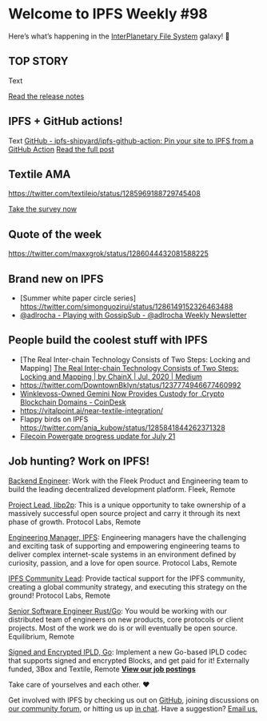 # Welcome to IPFS Weekly #98

Here’s what’s happening in the [InterPlanetary File System](https://ipfs.io/) galaxy! 🚀

## TOP STORY
 Text

[Read the release notes](https://blog.ipfs.io/2020-06-26-go-ipfs-0-6-0/)

## IPFS + GitHub actions! 
Text
[GitHub - ipfs-shipyard/ipfs-github-action: Pin your site to IPFS from a GitHub Action](https://github.com/ipfs-shipyard/ipfs-github-action)
[Read the full post](https://blog.ipfs.io/2020-06-25-ipfs-mobile-design-guidelines/)

## Textile AMA
https://twitter.com/textileio/status/1285969188729745408

[Take the survey now](https://ipfscommunity.typeform.com/to/KOsYTzxn)


## Quote of the week
https://twitter.com/maxxgrok/status/1286044432081588225


## Brand new on IPFS
* [Summer white paper circle series] https://twitter.com/simonguozirui/status/1286149152326463488
* [@adlrocha - Playing with GossipSub - @adlrocha Weekly Newsletter](https://adlrocha.substack.com/p/adlrocha-playing-with-gossipsub)


## People build the coolest stuff with IPFS
* [The Real Inter-chain Technology Consists of Two Steps: Locking and Mapping] [The Real Inter-chain Technology Consists of Two Steps: Locking and Mapping | by ChainX | Jul, 2020 | Medium](https://medium.com/@chainx_org/the-real-inter-chain-technology-consists-of-two-steps-locking-and-mapping-3ea96058886f)
* https://twitter.com/DowntownBklyn/status/1237774946677460992
* [Winklevoss-Owned Gemini Now Provides Custody for .Crypto Blockchain Domains - CoinDesk](https://www.coindesk.com/winklevoss-owned-gemini-now-provides-custody-for-crypto-blockchain-domains)
* https://vitalpoint.ai/near-textile-integration/
* Flappy birds on IPFS https://twitter.com/ania_kubow/status/1285841844262371328
* [Filecoin Powergate progress update for July 21](https://blog.textile.io/filecoin-powergate-progress-update-for-july-21/)


## Job hunting? Work on IPFS!
[Backend Engineer](https://cryptojobslist.com/jobs/backend-engineer-at-fleek-remote): Work with the Fleek Product and Engineering team to build the leading decentralized development platform. Fleek, Remote

[Project Lead, libp2p](https://jobs.lever.co/protocol/27ff3891-6e13-4aa8-b43a-734715e85a26): This is a unique opportunity to take ownership of a massively successful open source project and carry it through its next phase of growth. Protocol Labs, Remote

[Engineering Manager, IPFS](https://jobs.lever.co/protocol/3f0787e8-58b3-4122-a1ea-424561d2658f): Engineering managers have the challenging and exciting task of supporting and empowering engineering teams to deliver complex internet-scale systems in an environment defined by curiosity, passion, and a love for open source. Protocol Labs, Remote

[IPFS Community Lead](https://jobs.lever.co/protocol/71c4a9b9-af90-4ce9-9dba-8b72507997bf): Provide tactical support for the IPFS community, creating a global community strategy, and executing this strategy on the ground! Protocol Labs, Remote

[Senior Software Engineer Rust/Go](https://www.notion.so/Hiring-Senior-Software-Engineer-Rust-Go-e6c94ccc261f426c80a483c7fc642412): You would be working with our distributed team of engineers on new products, core protocols or client projects. Most of the work we do is or will eventually be open source. Equilibrium, Remote

[Signed and Encrypted IPLD, Go](https://www.notion.so/Signed-and-Encrypted-data-in-IPFS-e1593e90b56e44c38e165109999782ce): Implement a new Go-based IPLD codec that supports signed and encrypted Blocks, and get paid for it! Externally funded, 3Box and Textile, Remote
**[View our job postings](https://jobs.lever.co/protocol)**

Take care of yourselves and each other. ❤️

Get involved with IPFS by checking us out on [GitHub](https://github.com/ipfs), joining discussions on [our community forum](https://discuss.ipfs.io/), or hitting us up [in chat](https://riot.im/app/#/room/#ipfs:matrix.org). Have a suggestion? [Email us.](mailto:newsletter@ipfs.io)
